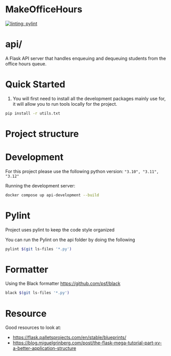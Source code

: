 # MakeOfficeHours

[![linting: pylint](https://img.shields.io/badge/linting-pylint-yellowgreen)](https://github.com/pylint-dev/pylint)

# api/
A Flask API server that handles enqueuing and dequeuing students from the office hours queue.

# Quick Started
1. You will first need to install all the development packages mainly use for, it will allow you to run tools locally for the project.
```bash
pip install -r utils.txt
```

# Project structure
[//]: # (TODO: Going to do a markdown of a file structure here so that you can see the project structure)

# Development
For this project please use the following python version:
`"3.10", "3.11", "3.12"`

Running the development server:
```bash
docker compose up api-development --build
```

# Pylint
Project uses pylint to keep the code style organized

You can run the Pylint on the api folder by doing the following

```bash
pylint $(git ls-files '*.py')
```

# Formatter
Using the Black formatter https://github.com/psf/black
```bash
black $(git ls-files '*.py') 
```

# Resource
Good resources to look at:
- https://flask.palletsprojects.com/en/stable/blueprints/
- https://blog.miguelgrinberg.com/post/the-flask-mega-tutorial-part-xv-a-better-application-structure
